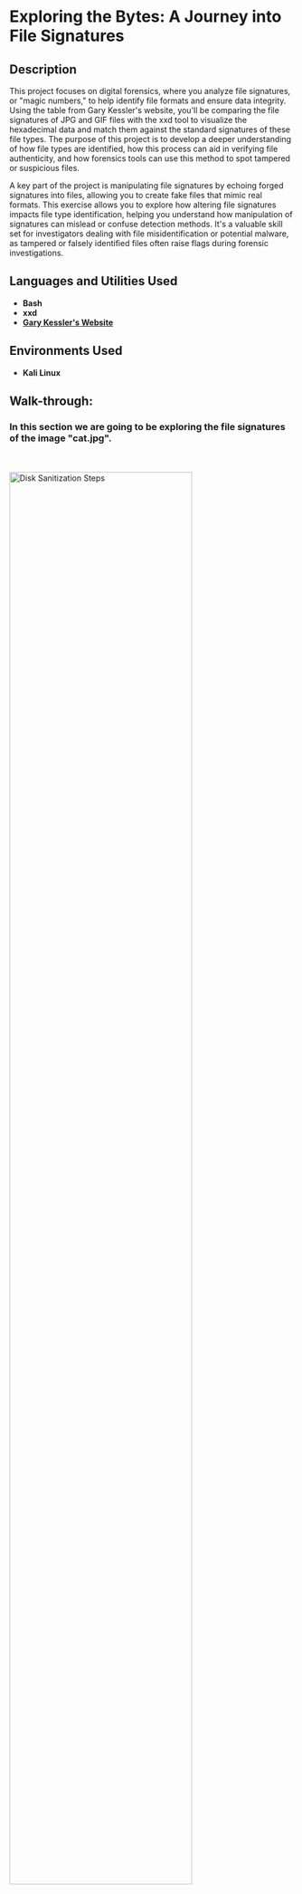 <h1>Exploring the Bytes: A Journey into File Signatures</h1>


<h2>Description</h2>
This project focuses on digital forensics, where you analyze file signatures, or "magic numbers," to help identify file formats and ensure data integrity. Using the table from Gary Kessler's website, you'll be comparing the file signatures of JPG and GIF files with the xxd tool to visualize the hexadecimal data and match them against the standard signatures of these file types. The purpose of this project is to develop a deeper understanding of how file types are identified, how this process can aid in verifying file authenticity, and how forensics tools can use this method to spot tampered or suspicious files.

A key part of the project is manipulating file signatures by echoing forged signatures into files, allowing you to create fake files that mimic real formats. This exercise allows you to explore how altering file signatures impacts file type identification, helping you understand how manipulation of signatures can mislead or confuse detection methods. It's a valuable skill set for investigators dealing with file misidentification or potential malware, as tampered or falsely identified files often raise flags during forensic investigations.
<br />


<h2>Languages and Utilities Used</h2>

- <b>Bash</b> 
- <b>xxd</b>
- <b>[Gary Kessler's Website](https://www.garykessler.net/library/file_sigs.html)</b>

<h2>Environments Used </h2>

- <b>Kali Linux</b>

<h2>Walk-through:</h2>

<p align="left">
<h3> In this section we are going to be exploring the file signatures of the image "cat.jpg".</h3>
<br>
<br>
  <img src="https://i.imgur.com/AjYToXE.jpeg" height="80%" width="80%" alt="Disk Sanitization Steps"/>
<br />
<br />

<b> The following is a screenshot from Gary Kessler's Website, and it shows the header (FF D8) and trailer (FF D9) of a JPG file.<b/> 
<br>
<br>
  <img src="https://i.imgur.com/GwUqRs3.png" height="80%" width="80%" alt="Disk Sanitization Steps"/>
<br />
<br />

<b> In Linux, we can confirm the file type of "cat.jpg" by using the (file) command.<b/> 
<br>
<br>
  <img src="https://i.imgur.com/xAVIR0v.png" height="80%" width="80%" alt="Disk Sanitization Steps"/>
<br />
<br />

<b> By running the command (xxd cat.jpg | head) we can see the first 10 lines of the files hexa dump, and if we compare the first 2 bytes, we can see the signatures match with the header in the magic numbers table.<b/> 
<br>
<br>
  <img src="https://i.imgur.com/5cRCwVV.png" height="80%" width="80%" alt="Disk Sanitization Steps"/>
<br />
<br />

<b> By running the command (xxd cat.jpg | tail -n 5) we can see the last 5 lines of the files hexa dump, and if we compare the last 2 bytes, we can see the signatures match with the trailer in the magic numbers table.<b/> 
<br>
<br>
  <img src="https://i.imgur.com/J6BMfam.png" height="80%" width="80%" alt="Disk Sanitization Steps"/>
<br />
<br />

<h3> In this section we are going to be manipulating files by forging the signatures of a JPG file.</h3>

<b> Here we create a few variables. We create the variable jpegsignature which corralates to the file header and trailer in the magic number table, and a file variable, an array of 3 files (gdltvaycay.jpg gdltvaycay_2.jpg gdltvaycay_3.jpg). We then run a simple in line statement for loop that echos the jpegsignature into each file in the "file" variable. <b/> 
<br>
<br>
  <img src="https://i.imgur.com/0EFlY8L.png" height="80%" width="80%" alt="Disk Sanitization Steps"/>
<br />
<br />




<h3> In this section we are going to be exploring the file signatures of the gif "simpsons.gif".</h3>
<br>
<br>
  <img src="https://i.imgur.com/DwjbC6Q.gif" height="80%" width="80%" alt="Disk Sanitization Steps"/>
<br />
<br />

<b> In Linux, we can confirm the file type of "simpsons.gif" by using the (file) command.<b/> 
<br>
<br>
  <img src="https://i.imgur.com/FH0w8fm.png" height="80%" width="80%" alt="Disk Sanitization Steps"/>
<br />
<br />

<b> The following is a screenshot from Gary Kessler's Website, and it shows the header (47 49 46 38 37 61) and trailer (00 3B) of a GIF file.<b/> 
<br>
<br>
  <img src="https://i.imgur.com/CXMKh6z.png" height="80%" width="80%" alt="Disk Sanitization Steps"/>
<br />
<br />

<b> By running the command (xxd simpsons.gif | head) we can see the first 10 lines of the files hexa dump, and if we compare the first 2 bytes, we can see the signatures match with the header in the magic numbers table.<b/> 
<br>
<br>
  <img src="https://i.imgur.com/51yVWbB.png" height="80%" width="80%" alt="Disk Sanitization Steps"/>
<br />
<br />

<b> By running the command (xxd simpsons.gif | tail -n 5) we can see the last 5 lines of the files hexa dump, and if we compare the last 2 bytes, we can see the signatures match with the trailer in the magic numbers table.<b/> 
<br>
<br>
  <img src="https://i.imgur.com/f8iuMb0.png" height="80%" width="80%" alt="Disk Sanitization Steps"/>
<br />
<br />
</p>
